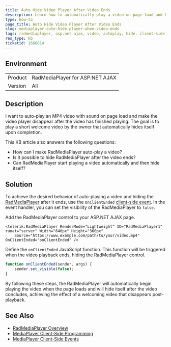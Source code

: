 ```yaml
---
title: Auto Hide Video Player After Video Ends
description: Learn how to automatically play a video on page load and hide the RadMediaPlayer control once the video ends in ASP.NET AJAX applications.
type: how-to
page_title: Auto Hide Video Player After Video Ends
slug: mediaplayer-auto-hide-player-when-video-ends
tags: radmediaplayer, asp.net ajax, video, autoplay, hide, client-side events
res_type: kb
ticketid: 1666814
---
```


## Environment

<table>
<tbody>
<tr>
<td>Product</td>
<td>RadMediaPlayer for ASP.NET AJAX</td>
</tr>
<tr>
<td>Version</td>
<td>All</td>
</tr>
</tbody>
</table>

## Description

I want to auto-play an MP4 video with sound on page load and make the video player disappear after the video has finished playing. The goal is to play a short welcome video by the owner that automatically hides itself upon completion.

This KB article also answers the following questions:

- How can I make RadMediaPlayer auto-play a video?
- Is it possible to hide RadMediaPlayer after the video ends?
- Can RadMediaPlayer start playing a video automatically and then hide itself?

## Solution

To achieve the desired behavior of auto-playing a video and hiding the [RadMediaPlayer](https://docs.telerik.com/devtools/aspnet-ajax/controls/mediaplayer/overview) after it ends, use the `OnClientEnded` [client-side event](https://docs.telerik.com/devtools/aspnet-ajax/controls/mediaplayer/client-side-programming/overview#client-side-events). In the event handler, you can set the visibility of the RadMediaPlayer to `false`.

Add the RadMediaPlayer control to your ASP.NET AJAX page. 

````ASP.NET
<telerik:RadMediaPlayer RenderMode="Lightweight" ID="RadMediaPlayer1" runat="server" Width="640px" Height="360px"
    Source="https://www.example.com/path/to/your/video.mp4" OnClientEnded="onClientEnded" />
````

Define the `onClientEnded` JavaScript function. This function will be triggered when the video playback ends, hiding the RadMediaPlayer control.

````JavaScript
function onClientEnded(sender, args) {
    sender.set_visible(false);
}
````

By following these steps, the RadMediaPlayer will automatically begin playing the video when the page loads and will hide itself after the video concludes, achieving the effect of a welcoming video that disappears post-playback.

## See Also

- [RadMediaPlayer Overview](https://docs.telerik.com/devtools/aspnet-ajax/controls/mediaplayer/overview)
- [MediaPlayer Client-Side Programming](https://docs.telerik.com/devtools/aspnet-ajax/controls/mediaplayer/client-side-programming/overview)
- [MediaPlayer Client-Side Events](https://docs.telerik.com/devtools/aspnet-ajax/controls/mediaplayer/client-side-programming/overview#client-side-events)
